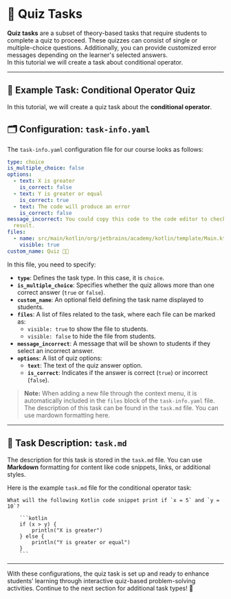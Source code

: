 # 🧩 Quiz Tasks

**Quiz tasks** are a subset of theory-based tasks that require students to complete a quiz to proceed.
These quizzes can consist of single or multiple-choice questions.
Additionally, you can provide customized error messages depending on the learner's selected answers.  
In this tutorial we will create a task about conditional operator.

---

## 🚀 Example Task: Conditional Operator Quiz

In this tutorial, we will create a quiz task about the **conditional operator**.

## 🗂️ Configuration: `task-info.yaml`

The `task-info.yaml` configuration file for our course looks as follows:

```yaml
type: choice
is_multiple_choice: false
options:
  - text: X is greater
    is_correct: false
  - text: Y is greater or equal
    is_correct: true
  - text: The code will produce an error
    is_correct: false
message_incorrect: You could copy this code to the code editor to check the actual
  result.
files:
  - name: src/main/kotlin/org/jetbrains/academy/kotlin/template/Main.kt
    visible: true
custom_name: Quiz 🧐🤓
```

In this file, you need to specify:
- **`type`**: Defines the task type. In this case, it is `choice`.
- **`is_multiple_choice`**: Specifies whether the quiz allows more than one correct answer (`true` or `false`).
- **`custom_name`**: An optional field defining the task name displayed to students.
- **`files`**: A list of files related to the task, where each file can be marked as:
    - `visible: true` to show the file to students.
    - `visible: false` to hide the file from students.
- **`message_incorrect`**: A message that will be shown to students if they select an incorrect answer.
- **`options`**: A list of quiz options:
    - **`text`**: The text of the quiz answer option.
    - **`is_correct`**: Indicates if the answer is correct (`true`) or incorrect (`false`).

> **Note:** When adding a new file through the context menu, it is automatically included in the `files` block of the `task-info.yaml` file.
The description of this task can be found in the `task.md` file. You can use mardown formatting here.

---


## 📝 Task Description: `task.md`

The description for this task is stored in the `task.md` file.
You can use **Markdown** formatting for content like code snippets, links, or additional styles.

Here is the example `task.md` file for the conditional operator task:

```text
What will the following Kotlin code snippet print if `x = 5` and `y = 10`? 

    ```kotlin
    if (x > y) { 
        println("X is greater")
    } else {
        println("Y is greater or equal")
    }
    ```
```

---

With these configurations, the quiz task is set up and ready to enhance students’
learning through interactive quiz-based problem-solving activities.
Continue to the next section for additional task types! 🚀  
